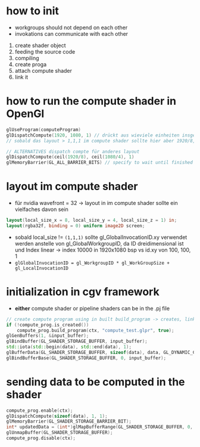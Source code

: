 # how to init
- workgroups should not depend on each other
- invokations can communicate with each other 

1. create shader object
2. feeding the source code
3. compiling
4. create proga
5. attach compute shader
6. link it

# how to run the compute  shader in OpenGl
```cpp
glUseProgram(computeProgram)
glDispatchCompute(1920, 1080, 1) // drückt aus wieviele einheiten insgesamt gebraucht werden -> wenn ein mit 1920x1080 bearbeitet werden soll auf pixelbasis, dann 1920, 1080, 1
// sobald das layout > 1,1,1 im compute shader sollte hier aber 1920/8, 1080/4, 1 stehen

// ALTERNATIVES dispatch compte für anderes layout
glDispatchCompute(ceil(1920/8), ceil(1080/4), 1)
glMemoryBarrier(GL_ALL_BARRIER_BITS) // specify to wait until finished -> gl_all_barrier is the most safe
```

# layout im compute shader
- für nvidia wavefront = 32 -> layout in im compute shader sollte ein vielfaches davon sein
```glsl
layout(local_size_x = 8, local_size_y = 4, local_size_z = 1) in;
layout(rgba32f, binding = 0) uniform image2D screen;
```
- sobald local_size != `(1,1,1)` sollte gl_GlobalInvocationID.xy verwendet werden anstelle von gl_GlobalWorkgroupID, da ID dreidimensional ist und Index linear -> index 10000 in 1920x1080 bsp vs id.xy von 100, 100, 1 
- `glGlobalInvocationID = gl_WorkgroupID * gl_WorkGroupSize + gl_LocalInvocationID`

# initialization in cgv framework
- **either** compute shader or pipeline shaders can be in the .pj file
```cpp
// create compute program using in built build_program -> creates, links etc.
if (!compute_prog.is_created())
	compute_prog.build_program(ctx, "compute_test.glpr", true);
glGenBuffers(1, &input_buffer);
glBindBuffer(GL_SHADER_STORAGE_BUFFER, input_buffer);
std::iota(std::begin(data), std::end(data), 1);
glBufferData(GL_SHADER_STORAGE_BUFFER, sizeof(data), data, GL_DYNAMIC_COPY);
glBindBufferBase(GL_SHADER_STORAGE_BUFFER, 0, input_buffer);
```

# sending data to be computed in the shader
```cpp
compute_prog.enable(ctx);
glDispatchCompute(sizeof(data), 1, 1);
glMemoryBarrier(GL_SHADER_STORAGE_BARRIER_BIT);
int* updatedData = (int*)glMapBufferRange(GL_SHADER_STORAGE_BUFFER, 0, sizeof(data), GL_MAP_READ_BIT);
glUnmapBuffer(GL_SHADER_STORAGE_BUFFER);
compute_prog.disable(ctx);
```
